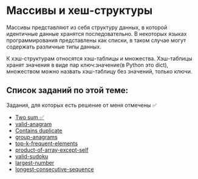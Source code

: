 # Массивы и хеш-структуры

Массивы представляют из себя структуру данных, в которой идентичные данные хранятся последовательно. В некоторых языках программирования представлены как списки, в таком случае могут содержать различные типы данных. 

К хэш-структурам относятся хэш-таблицы и множества. Хэш-таблицы хранят значения в виде пар ключ:значение(в Python это dict), множеством можно назвать хэш-таблицу без значений, только ключи.

## Список заданий по этой теме:

Задания, для которых есть решение от меня отмечены ✅ 

* [Two sum ✅](two_sum.md)
* [valid-anagram](https://leetcode.com/problems/valid-anagram/)
* [Contains duplicate](https://leetcode.com/problems/contains-duplicate/)
* [group-anagrams](https://leetcode.com/problems/group-anagrams/)
* [top-k-frequent-elements](https://leetcode.com/problems/top-k-frequent-elements/)
* [product-of-array-except-self](https://leetcode.com/problems/product-of-array-except-self/)
* [valid-sudoku](https://leetcode.com/problems/valid-sudoku/)
* [largest-number](https://leetcode.com/problems/largest-number/description/)
* [longest-consecutive-sequence](https://leetcode.com/problems/longest-consecutive-sequence/)

